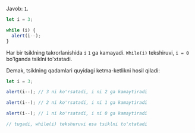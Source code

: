 Javob: `1`.

```js run
let i = 3;

while (i) {
  alert(i--);
}
```

Har bir tsiklning takrorlanishida `i` `1` ga kamayadi. `While(i)` tekshiruvi, `i = 0` bo'lganda tsiklni to'xtatadi.

Demak, tsiklning qadamlari quyidagi ketma-ketlikni hosil qiladi:

```js
let i = 3;

alert(i--); // 3 ni ko'rsatadi, i ni 2 ga kamaytiradi

alert(i--); // 2 ni ko'rsatadi, i ni 1 ga kamaytiradi

alert(i--); // 1 ni ko'rsatadi, i ni 0 ga kamaytiradi

// tugadi, while(i) tekshuruvi esa tsiklni to'xtatadi
```
